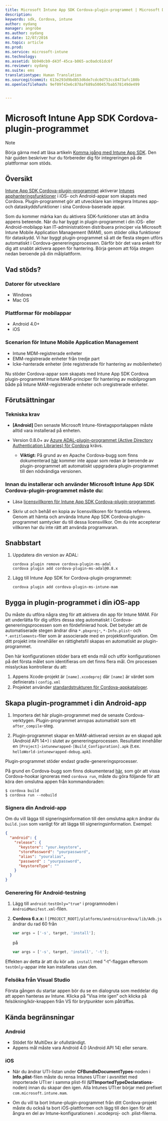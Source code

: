 ```yaml
---
title: Microsoft Intune App SDK Cordova-plugin-programmet | Microsoft Docs
description: 
keywords: sdk, Cordova, intune
author: oydang
manager: angrobe
ms.author: oydang
ms.date: 12/07/2016
ms.topic: article
ms.prod: 
ms.service: microsoft-intune
ms.technology: 
ms.assetid: bb940cb9-d43f-45ca-b065-ac0adc61dc6f
ms.reviewer: oydang
ms.suite: ems
translationtype: Human Translation
ms.sourcegitcommit: 613e293d9bd853d6de7cdc0d753cc8473afc180b
ms.openlocfilehash: 9ef09f43e6c878af689a500457bab578149de499


---
```

# <a name="microsoft-intune-app-sdk-cordova-plugin"></a>Microsoft Intune App SDK Cordova-plugin-programmet

> [!NOTE]
> Börja gärna med att läsa artikeln [Komma igång med Intune App SDK](intune-app-sdk-get-started.md). Den här guiden beskriver hur du förbereder dig för integreringen på de plattformar som stöds.


## <a name="overview"></a>Översikt

[Intune App SDK Cordova-plugin-programmet](https://github.com/msintuneappsdk/cordova-plugin-ms-intune-mam) aktiverar [Intunes apphanteringsfunktioner](/intune/deploy-use/protect-app-data-using-mobile-app-management-policies-with-microsoft-intune) i iOS- och Android-appar som skapats med Cordova. Plugin-programmet gör att utvecklare kan integrera Intunes app- och dataskyddsfunktioner i sina Cordova-baserade appar.

Som du kommer märka kan du aktivera SDK-funktioner utan att ändra appens beteende. När du har byggt in plugin-programmet i din iOS- eller Android-mobilapp kan IT-administratören distribuera principer via Microsoft Intune Mobile Application Management (MAM), som stöder olika funktioner för dataskydd. Vi har byggt plugin-programmet så att de flesta stegen utförs automatiskt i Cordova-genereringsprocessen. Därför bör det vara enkelt för dig att snabbt aktivera appen för hantering. Börja genom att följa stegen nedan beroende på din målplattform.




## <a name="whats-supported"></a>Vad stöds?

### <a name="developer-machines"></a>Datorer för utvecklare
* Windows
* Mac OS


### <a name="mobile-app-platforms"></a>Plattformar för mobilappar
* Android 4.0+
* iOS

### <a name="intune-mobile-application-management-scenarios"></a>Scenarion för Intune Mobile Application Management

* Intune MDM-registrerade enheter
* EMM-registrerade enheter från tredje part
* Icke-hanterade enheter (inte registrerade för hantering av mobilenheter)

Nu stöder Cordova-appar som skapats med Intune App SDK Cordova plugin-programmet Intune MAM-principer för hantering av mobilprogram både på Intune MAM-registrerade enheter och oregistrerade enheter.



## <a name="prerequisites"></a>Förutsättningar

### <a name="technical-prerequisites"></a>Tekniska krav

* **[Android]** Den senaste Microsoft Intune-företagsportalappen måste alltid vara installerad på enheten.


* Version 0.8.0+ av [Azure ADAL-plugin-programmet (Active Directory Authentication Libraries) för Cordova](https://github.com/AzureAD/azure-activedirectory-library-for-cordova) krävs.
  * **Viktigt:** På grund av en Apache Cordova-bugg som finns dokumenterad [här](https://issues.apache.org/jira/browse/CB-6227?jql=text%20~%20%22plugin%20dependency%22) kommer inte appar som redan är beroende av plugin-programmet att automatiskt uppgradera plugin-programmet till den nödvändiga versionen.


### <a name="before-you-install-and-use-microsoft-intune-app-sdk-cordova-plugin-you-must"></a>Innan du installerar och använder Microsoft Intune App SDK Cordova-plugin-programmet **måste** du:

* Läsa [licensvillkoren för Intune App SDK Cordova-plugin-programmet](https://github.com/msintuneappsdk/cordova-plugin-ms-intune-mam/blob/master/Intune_App_SDK_Cordova_plugin_RTM_license.pdf).

* Skriv ut och behåll en kopia av licensvillkoren för framtida referens. Genom att hämta och använda Intune App SDK Cordova-plugin-programmet samtycker du till dessa licensvillkor.  Om du inte accepterar villkoren har du inte rätt att använda programvaran.


## <a name="quick-start"></a>Snabbstart

1. Uppdatera din version av ADAL:

    ```
    cordova plugin remove cordova-plugin-ms-adal
    cordova plugin add cordova-plugin-ms-adal@0.8.x
    ```

2. Lägg till Intune App SDK for Cordova-plugin-programmet:

    ```
    cordova plugin add cordova-plugin-ms-intune-mam
    ```

## <a name="how-to-build-the-plugin-into-your-ios-app"></a>Bygga in plugin-programmet i din iOS-app

Du måste du utföra några steg för att aktivera din app för Intune MAM. För att underlätta för dig utförs dessa steg automatiskt i Cordova-genereringsprocessen som en fördefinierad hook. Det betyder att de automatiserade stegen ändrar dina `*.pbxproj`-, `*-Info.plist`- och `*.entitlements`-filer som är associerade med en projektkonfiguration. Om ditt projekt inte innehåller en rättighetsfil skapas en automatiskt av plugin-programmet.

Den här konfigurationen stöder bara ett enda mål och utför konfigurationen på det första målet som identifieras om det finns flera mål. Om processen misslyckas kontrollerar du att:

1. Appens Xcode-projekt är `[name].xcodeproj` där `[name]` är värdet som definierats i `config.xml`
2. Projektet använder [standardstrukturen för Cordova-appkataloger](https://cordova.apache.org/docs/en/latest/reference/cordova-cli/index.html#directory-structure).

## <a name="how-to-build-the-plugin-into-your-android-app"></a>Skapa plugin-programmet i din Android-app

1. Importera det här plugin-programmet med de senaste Cordova-verktygen. Plugin-programmet anropas automatiskt som ett `after_compile`-steg.

2. Plugin-programmet skapar en MAM-aktiverad version av en skapad apk (Android API 14+) i slutet av genereringsprocessen. Resultatet innehåller en `[Project]-intunewrapped-[Build_Configuration].apk` (t.ex. `helloWorld-intunewrapped-debug.apk`).

Plugin-programmet stöder endast gradle-genereringsprocesser.

På grund en Cordova-bugg som finns dokumenterad [här](https://issues.apache.org/jira/browse/CB-9434), som gör att vissa Cordova-hookar ignoreras med `cordova run`, måste du göra följande för att köra den omslutna appen från kommandoraden:

```
$ cordova build
$ cordova run --nobuild
```


### <a name="signing-your-android-app"></a>Signera din Android-app
Om du vill lägga till signeringsinformation till den omslutna apk:n ändrar du `build.json` som vanligt för att lägga till signeringsinformation. Exempel:
```json
{
  "android": {
    "release": {
      "keystore": "your.keystore",
      "storePassword": "yourpassword",
      "alias": "youralias",
      "password" : "yourpassword",
      "keystoreType": ""
    }
  }
}
```

### <a name="build-for-android-test-only"></a>Generering för Android-testning

1. Lägg till `android:testOnly="true"` i programnoden i `AndroidManifest.xml`-filen.


2. **Cordova 6.x.x:** I `[PROJECT_ROOT]/platforms/android/cordova/lib/Adb.js` ändrar du rad 60 från

    ```javascript
    var args = ['-s', target, 'install'];
    ```
    på
    ```javascript
    var args = ['-s', target, 'install', '-t'];
    ```

Effekten av detta är att du kör `adb install` med ”-t”-flaggan eftersom `testOnly`-appar inte kan installeras utan den.

### <a name="debugging-from-visual-studio"></a>Felsöka från Visual Studio
Första gången du startar appen bör du se en dialogruta som meddelar dig att appen hanteras av Intune. Klicka på ”Visa inte igen” och klicka på felsökning/kör-knappen från VS för brytpunkter som påträffas.

## <a name="known-limitations"></a>Kända begränsningar
### <a name="android"></a>Android
* Stödet för MultiDex är ofullständigt.
* Appens mål måste vara Android 4.0 (Android API 14) eller senare.

### <a name="ios"></a>iOS
* När du ändrar UTI-listan under **CFBundleDocumentTypes**-noden i **Info.plist**-filen måste du rensa Intunes UTI:er i avsnittet med importerade UTI:er i samma plist-fil (**UTImportedTypeDeclarations**-noden) innan du skapar den igen. Alla Intunes UTI:er börjar med prefixet `com.microsoft.intune.mam`.

* Om du vill ta bort Intune-plugin-programmet från ditt Cordova-projekt måste du också ta bort iOS-plattformen och lägg till den igen för att ångra en del av Intune-konfigurationen i .xcodeproj- och .plist-filerna.



<!--HONumber=Dec16_HO2-->


